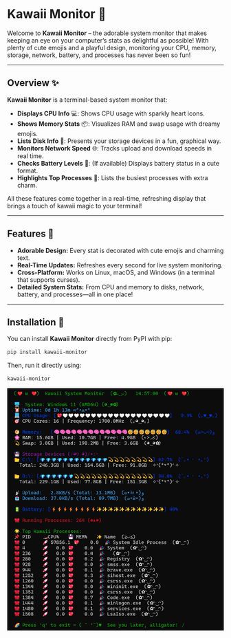 # Kawaii Monitor 🌸

Welcome to **Kawaii Monitor** – the adorable system monitor that makes keeping an eye on your computer’s stats as delightful as possible! With plenty of cute emojis and a playful design, monitoring your CPU, memory, storage, network, battery, and processes has never been so fun!

---

## Overview ✨

**Kawaii Monitor** is a terminal-based system monitor that:
- **Displays CPU Info** 💻: Shows CPU usage with sparkly heart icons.
- **Shows Memory Stats** 📦: Visualizes RAM and swap usage with dreamy emojis.
- **Lists Disk Info** 💾: Presents your storage devices in a fun, graphical way.
- **Monitors Network Speed** 🌐: Tracks upload and download speeds in real time.
- **Checks Battery Levels** 🔋: (If available) Displays battery status in a cute format.
- **Highlights Top Processes** 🌟: Lists the busiest processes with extra charm.

All these features come together in a real-time, refreshing display that brings a touch of kawaii magic to your terminal!

---

## Features 🍭

- **Adorable Design:** Every stat is decorated with cute emojis and charming text.
- **Real-Time Updates:** Refreshes every second for live system monitoring.
- **Cross-Platform:** Works on Linux, macOS, and Windows (in a terminal that supports curses).
- **Detailed System Stats:** From CPU and memory to disks, network, battery, and processes—all in one place!

---

## Installation 🎀

You can install **Kawaii Monitor** directly from PyPI with pip:

```bash
pip install kawaii-monitor
```
Then, run it directly using:
```bash
kawaii-monitor
```


![Kawaii Monitor Screenshot](screenshot.png)
